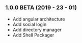 
## <small>1.0.0 BETA (2019 - 23 - 01)</small>

* Add angular architecture
* Add social login
* Add directory manager
* Add Shell Packager

